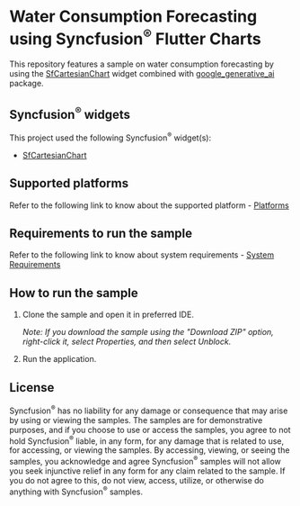 # Water Consumption Forecasting using Syncfusion<sup>&reg;</sup> Flutter Charts

This repository features a sample on water consumption forecasting by using the [SfCartesianChart](https://www.syncfusion.com/flutter-widgets/flutter-charts) widget combined with [google_generative_ai](https://pub.dev/packages/google_generative_ai) package.

## Syncfusion<sup>&reg;</sup> widgets

This project used the following Syncfusion<sup>&reg;</sup> widget(s):

* [SfCartesianChart](https://www.syncfusion.com/flutter-widgets/flutter-charts)

## Supported platforms

Refer to the following link to know about the supported platform - [Platforms](https://help.syncfusion.com/flutter/system-requirements#supported-platforms)

## Requirements to run the sample

Refer to the following link to know about system requirements - [System Requirements](https://help.syncfusion.com/flutter/system-requirements)

## How to run the sample

1. Clone the sample and open it in preferred IDE.

   *Note: If you download the sample using the "Download ZIP" option, right-click it, select Properties, and then select Unblock.*

2. Run the application.

## License

Syncfusion<sup>&reg;</sup> has no liability for any damage or consequence that may arise by using or viewing the samples. The samples are for demonstrative purposes, and if you choose to use or access the samples, you agree to not hold Syncfusion<sup>&reg;</sup> liable, in any form, for any damage that is related to use, for accessing, or viewing the samples. By accessing, viewing, or seeing the samples, you acknowledge and agree Syncfusion<sup>&reg;</sup> samples will not allow you seek injunctive relief in any form for any claim related to the sample. If you do not agree to this, do not view, access, utilize, or otherwise do anything with Syncfusion<sup>&reg;</sup> samples.
